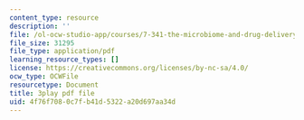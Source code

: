 ```yaml
---
content_type: resource
description: ''
file: /ol-ocw-studio-app/courses/7-341-the-microbiome-and-drug-delivery-cross-species-communication-in-health-and-disease-spring-2018/4f76f7080c7fb41d5322a20d697aa34d_blD8f7MOhFQ.pdf
file_size: 31295
file_type: application/pdf
learning_resource_types: []
license: https://creativecommons.org/licenses/by-nc-sa/4.0/
ocw_type: OCWFile
resourcetype: Document
title: 3play pdf file
uid: 4f76f708-0c7f-b41d-5322-a20d697aa34d
---
```

